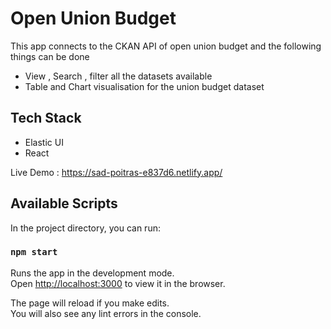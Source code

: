 # Open Union Budget

This app connects to the CKAN API of open union budget and the following things can be done

- View , Search , filter all the datasets available
- Table and Chart visualisation for the union budget dataset

## Tech Stack
  - Elastic UI
  - React

Live Demo : https://sad-poitras-e837d6.netlify.app/
## Available Scripts

In the project directory, you can run:

### `npm start`

Runs the app in the development mode.\
Open [http://localhost:3000](http://localhost:3000) to view it in the browser.

The page will reload if you make edits.\
You will also see any lint errors in the console.
